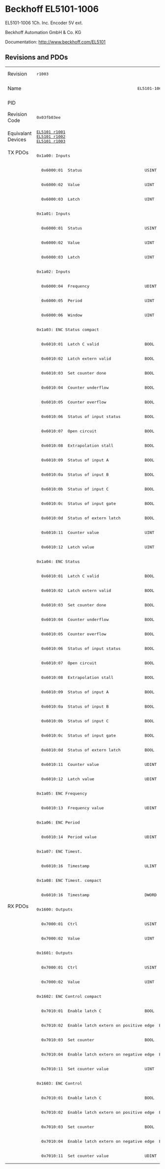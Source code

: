 # Beckhoff EL5101-1006

EL5101-1006 1Ch. Inc. Encoder 5V ext.

Beckhoff Automation GmbH & Co. KG

Documentation: <a href="http://www.beckhoff.com/EL5101">http://www.beckhoff.com/EL5101</a>

## Revisions and PDOs
<table>
<tr >
<td class="first">Revision</td>
<td ><pre>r1003</pre></td>
<td ><pre>r1004</pre></td>
<td ><pre>r1005</pre></td>
<td ><pre>r1006</pre></td>
<td ><pre>r1007</pre></td>
</tr>
<tr >
<td class="first">Name</td>
<td  colspan=5 align="center"><pre>EL5101-1006 1Ch. Inc. Encoder 5V ext.</pre></td>
</tr>
<tr >
<td class="first">PID</td>
<td  colspan=5 align="center"><pre>0x13ed3052</pre></td>
</tr>
<tr >
<td class="first">Revision Code</td>
<td ><pre>0x03fb03ee</pre></td>
<td ><pre>0x03fc03ee</pre></td>
<td ><pre>0x03fd03ee</pre></td>
<td ><pre>0x03fe03ee</pre></td>
<td ><pre>0x03ff03ee</pre></td>
</tr>
<tr >
<td class="first">Equivalant Devices</td>
<td ><pre><a href="EL5101">EL5101 r1001</a><br/><a href="EL5101">EL5101 r1002</a><br/><a href="EL5101">EL5101 r1003</a></pre></td>
<td  colspan=4 align="center"><pre><a href="EL5101">EL5101 r1004</a><br/><a href="EL5101">EL5101 r1005</a><br/><a href="EL5101">EL5101 r1006</a></pre></td>
</tr>
<tr class="txpdo pdosection">
<td class="first" rowspan=52 valign=top>TX PDOs</td>
<td colspan=5 align="left"><pre>0x1a00: Inputs</pre></td>
<td></td>
</tr>
<tr class="txpdo">
<td  colspan=5 align="left"><pre>  0x6000:01  Status                          USINT</pre></td>
</tr>
<tr class="txpdo">
<td  colspan=5 align="left"><pre>  0x6000:02  Value                           UINT</pre></td>
</tr>
<tr class="txpdo">
<td  colspan=5 align="left"><pre>  0x6000:03  Latch                           UINT</pre></td>
</tr>
<tr class="txpdo pdosection">
<td  colspan=5 align="left"><pre>0x1a01: Inputs</pre></td>
</tr>
<tr class="txpdo">
<td  colspan=5 align="left"><pre>  0x6000:01  Status                          USINT</pre></td>
</tr>
<tr class="txpdo">
<td  colspan=5 align="left"><pre>  0x6000:02  Value                           UINT</pre></td>
</tr>
<tr class="txpdo">
<td  colspan=5 align="left"><pre>  0x6000:03  Latch                           UINT</pre></td>
</tr>
<tr class="txpdo pdosection">
<td  colspan=5 align="left"><pre>0x1a02: Inputs</pre></td>
</tr>
<tr class="txpdo">
<td  colspan=5 align="left"><pre>  0x6000:04  Frequency                       UDINT</pre></td>
</tr>
<tr class="txpdo">
<td  colspan=5 align="left"><pre>  0x6000:05  Period                          UINT</pre></td>
</tr>
<tr class="txpdo">
<td  colspan=5 align="left"><pre>  0x6000:06  Window                          UINT</pre></td>
</tr>
<tr class="txpdo pdosection">
<td  colspan=5 align="left"><pre>0x1a03: ENC Status compact</pre></td>
</tr>
<tr class="txpdo">
<td ><pre>  0x6010:01  Latch C valid                   BOOL</pre></td>
<td  colspan=4 align="left"><pre>  0x6010:01  Status__Latch C valid           BOOL</pre></td>
</tr>
<tr class="txpdo">
<td ><pre>  0x6010:02  Latch extern valid              BOOL</pre></td>
<td  colspan=4 align="left"><pre>  0x6010:02  Status__Latch extern valid      BOOL</pre></td>
</tr>
<tr class="txpdo">
<td ><pre>  0x6010:03  Set counter done                BOOL</pre></td>
<td  colspan=4 align="left"><pre>  0x6010:03  Status__Set counter done        BOOL</pre></td>
</tr>
<tr class="txpdo">
<td ><pre>  0x6010:04  Counter underflow               BOOL</pre></td>
<td  colspan=4 align="left"><pre>  0x6010:04  Status__Counter underflow       BOOL</pre></td>
</tr>
<tr class="txpdo">
<td ><pre>  0x6010:05  Counter overflow                BOOL</pre></td>
<td  colspan=4 align="left"><pre>  0x6010:05  Status__Counter overflow        BOOL</pre></td>
</tr>
<tr class="txpdo">
<td ><pre>  0x6010:06  Status of input status          BOOL</pre></td>
<td  colspan=4 align="left"><pre>  0x6010:06  Status__Status of input status  BOOL</pre></td>
</tr>
<tr class="txpdo">
<td ><pre>  0x6010:07  Open circuit                    BOOL</pre></td>
<td  colspan=4 align="left"><pre>  0x6010:07  Status__Open circuit            BOOL</pre></td>
</tr>
<tr class="txpdo">
<td ><pre>  0x6010:08  Extrapolation stall             BOOL</pre></td>
<td  colspan=4 align="left"><pre>  0x6010:08  Status__Extrapolation stall     BOOL</pre></td>
</tr>
<tr class="txpdo">
<td ><pre>  0x6010:09  Status of input A               BOOL</pre></td>
<td  colspan=4 align="left"><pre>  0x6010:09  Status__Status of input A       BOOL</pre></td>
</tr>
<tr class="txpdo">
<td ><pre>  0x6010:0a  Status of input B               BOOL</pre></td>
<td  colspan=4 align="left"><pre>  0x6010:0a  Status__Status of input B       BOOL</pre></td>
</tr>
<tr class="txpdo">
<td ><pre>  0x6010:0b  Status of input C               BOOL</pre></td>
<td  colspan=4 align="left"><pre>  0x6010:0b  Status__Status of input C       BOOL</pre></td>
</tr>
<tr class="txpdo">
<td ><pre>  0x6010:0c  Status of input gate            BOOL</pre></td>
<td  colspan=4 align="left"><pre>  0x6010:0c  Status__Status of input gate    BOOL</pre></td>
</tr>
<tr class="txpdo">
<td ><pre>  0x6010:0d  Status of extern latch          BOOL</pre></td>
<td  colspan=4 align="left"><pre>  0x6010:0d  Status__Status of extern latch  BOOL</pre></td>
</tr>
<tr class="txpdo">
<td  colspan=5 align="left"><pre>  0x6010:11  Counter value                   UINT</pre></td>
</tr>
<tr class="txpdo">
<td  colspan=5 align="left"><pre>  0x6010:12  Latch value                     UINT</pre></td>
</tr>
<tr class="txpdo pdosection">
<td  colspan=5 align="left"><pre>0x1a04: ENC Status</pre></td>
</tr>
<tr class="txpdo">
<td ><pre>  0x6010:01  Latch C valid                   BOOL</pre></td>
<td  colspan=4 align="left"><pre>  0x6010:01  Status__Latch C valid           BOOL</pre></td>
</tr>
<tr class="txpdo">
<td ><pre>  0x6010:02  Latch extern valid              BOOL</pre></td>
<td  colspan=4 align="left"><pre>  0x6010:02  Status__Latch extern valid      BOOL</pre></td>
</tr>
<tr class="txpdo">
<td ><pre>  0x6010:03  Set counter done                BOOL</pre></td>
<td  colspan=4 align="left"><pre>  0x6010:03  Status__Set counter done        BOOL</pre></td>
</tr>
<tr class="txpdo">
<td ><pre>  0x6010:04  Counter underflow               BOOL</pre></td>
<td  colspan=4 align="left"><pre>  0x6010:04  Status__Counter underflow       BOOL</pre></td>
</tr>
<tr class="txpdo">
<td ><pre>  0x6010:05  Counter overflow                BOOL</pre></td>
<td  colspan=4 align="left"><pre>  0x6010:05  Status__Counter overflow        BOOL</pre></td>
</tr>
<tr class="txpdo">
<td ><pre>  0x6010:06  Status of input status          BOOL</pre></td>
<td  colspan=4 align="left"><pre>  0x6010:06  Status__Status of input status  BOOL</pre></td>
</tr>
<tr class="txpdo">
<td ><pre>  0x6010:07  Open circuit                    BOOL</pre></td>
<td  colspan=4 align="left"><pre>  0x6010:07  Status__Open circuit            BOOL</pre></td>
</tr>
<tr class="txpdo">
<td ><pre>  0x6010:08  Extrapolation stall             BOOL</pre></td>
<td  colspan=4 align="left"><pre>  0x6010:08  Status__Extrapolation stall     BOOL</pre></td>
</tr>
<tr class="txpdo">
<td ><pre>  0x6010:09  Status of input A               BOOL</pre></td>
<td  colspan=4 align="left"><pre>  0x6010:09  Status__Status of input A       BOOL</pre></td>
</tr>
<tr class="txpdo">
<td ><pre>  0x6010:0a  Status of input B               BOOL</pre></td>
<td  colspan=4 align="left"><pre>  0x6010:0a  Status__Status of input B       BOOL</pre></td>
</tr>
<tr class="txpdo">
<td ><pre>  0x6010:0b  Status of input C               BOOL</pre></td>
<td  colspan=4 align="left"><pre>  0x6010:0b  Status__Status of input C       BOOL</pre></td>
</tr>
<tr class="txpdo">
<td ><pre>  0x6010:0c  Status of input gate            BOOL</pre></td>
<td  colspan=4 align="left"><pre>  0x6010:0c  Status__Status of input gate    BOOL</pre></td>
</tr>
<tr class="txpdo">
<td ><pre>  0x6010:0d  Status of extern latch          BOOL</pre></td>
<td  colspan=4 align="left"><pre>  0x6010:0d  Status__Status of extern latch  BOOL</pre></td>
</tr>
<tr class="txpdo">
<td  colspan=5 align="left"><pre>  0x6010:11  Counter value                   UDINT</pre></td>
</tr>
<tr class="txpdo">
<td  colspan=5 align="left"><pre>  0x6010:12  Latch value                     UDINT</pre></td>
</tr>
<tr class="txpdo pdosection">
<td  colspan=5 align="left"><pre>0x1a05: ENC Frequency</pre></td>
</tr>
<tr class="txpdo">
<td  colspan=5 align="left"><pre>  0x6010:13  Frequency value                 UDINT</pre></td>
</tr>
<tr class="txpdo pdosection">
<td  colspan=5 align="left"><pre>0x1a06: ENC Period</pre></td>
</tr>
<tr class="txpdo">
<td  colspan=5 align="left"><pre>  0x6010:14  Period value                    UDINT</pre></td>
</tr>
<tr class="txpdo pdosection">
<td  colspan=5 align="left"><pre>0x1a07: ENC Timest.</pre></td>
</tr>
<tr class="txpdo">
<td  colspan=5 align="left"><pre>  0x6010:16  Timestamp                       ULINT</pre></td>
</tr>
<tr class="txpdo pdosection">
<td  colspan=5 align="left"><pre>0x1a08: ENC Timest. compact</pre></td>
</tr>
<tr class="txpdo">
<td  colspan=5 align="left"><pre>  0x6010:16  Timestamp                       DWORD</pre></td>
</tr>
<tr class="rxpdo pdosection">
<td class="first" rowspan=18 valign=top>RX PDOs</td>
<td colspan=5 align="left"><pre>0x1600: Outputs</pre></td>
<td></td>
</tr>
<tr class="rxpdo">
<td  colspan=5 align="left"><pre>  0x7000:01  Ctrl                            USINT</pre></td>
</tr>
<tr class="rxpdo">
<td  colspan=5 align="left"><pre>  0x7000:02  Value                           UINT</pre></td>
</tr>
<tr class="rxpdo pdosection">
<td  colspan=5 align="left"><pre>0x1601: Outputs</pre></td>
</tr>
<tr class="rxpdo">
<td  colspan=5 align="left"><pre>  0x7000:01  Ctrl                            USINT</pre></td>
</tr>
<tr class="rxpdo">
<td  colspan=5 align="left"><pre>  0x7000:02  Value                           UINT</pre></td>
</tr>
<tr class="rxpdo pdosection">
<td  colspan=5 align="left"><pre>0x1602: ENC Control compact</pre></td>
</tr>
<tr class="rxpdo">
<td ><pre>  0x7010:01  Enable latch C                  BOOL</pre></td>
<td  colspan=4 align="left"><pre>  0x7010:01  Control__Enable latch C         BOOL</pre></td>
</tr>
<tr class="rxpdo">
<td ><pre>  0x7010:02  Enable latch extern on positive edge  BOOL</pre></td>
<td  colspan=4 align="left"><pre>  0x7010:02  Control__Enable latch extern on positive edge  BOOL</pre></td>
</tr>
<tr class="rxpdo">
<td ><pre>  0x7010:03  Set counter                     BOOL</pre></td>
<td  colspan=4 align="left"><pre>  0x7010:03  Control__Set counter            BOOL</pre></td>
</tr>
<tr class="rxpdo">
<td ><pre>  0x7010:04  Enable latch extern on negative edge  BOOL</pre></td>
<td  colspan=4 align="left"><pre>  0x7010:04  Control__Enable latch extern on negative edge  BOOL</pre></td>
</tr>
<tr class="rxpdo">
<td  colspan=5 align="left"><pre>  0x7010:11  Set counter value               UINT</pre></td>
</tr>
<tr class="rxpdo pdosection">
<td  colspan=5 align="left"><pre>0x1603: ENC Control</pre></td>
</tr>
<tr class="rxpdo">
<td ><pre>  0x7010:01  Enable latch C                  BOOL</pre></td>
<td  colspan=4 align="left"><pre>  0x7010:01  Control__Enable latch C         BOOL</pre></td>
</tr>
<tr class="rxpdo">
<td ><pre>  0x7010:02  Enable latch extern on positive edge  BOOL</pre></td>
<td  colspan=4 align="left"><pre>  0x7010:02  Control__Enable latch extern on positive edge  BOOL</pre></td>
</tr>
<tr class="rxpdo">
<td ><pre>  0x7010:03  Set counter                     BOOL</pre></td>
<td  colspan=4 align="left"><pre>  0x7010:03  Control__Set counter            BOOL</pre></td>
</tr>
<tr class="rxpdo">
<td ><pre>  0x7010:04  Enable latch extern on negative edge  BOOL</pre></td>
<td  colspan=4 align="left"><pre>  0x7010:04  Control__Enable latch extern on negative edge  BOOL</pre></td>
</tr>
<tr class="rxpdo">
<td  colspan=5 align="left"><pre>  0x7010:11  Set counter value               UDINT</pre></td>
</tr>
</table>

